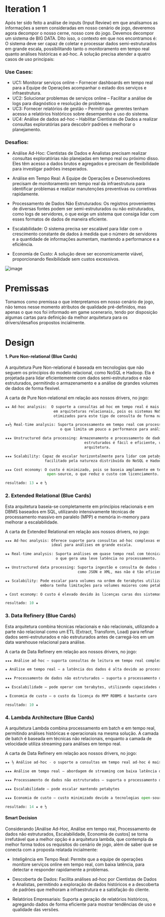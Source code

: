 
# Iteration 1

Após ter sido feito a análise de inputs (Input Review) em que analisamos as informações a serem consideradas em nosso cenário de jogo, deveremos agora decompor o nosso cerne, nosso core do jogo. 
Devemos decompor um sistema de BIG DATA. Dito isso, o contexto em que nos encontramos é:  O sistema deve ser capaz de coletar e processar dados semi-estruturados em grande escala, 
possibilitando tanto o monitoramento em tempo real quanto análises históricas e ad-hoc. A solução precisa atender a quatro casos de uso principais:

### Use Cases:
 * UC1: Monitorar serviços online – Fornecer dashboards em tempo real para a Equipe de Operações acompanhar o estado dos serviços e infraestrutura.
 * UC2: Solucionar problemas de serviços online – Facilitar a análise de logs para diagnóstico e resolução de problemas.
 * UC3: Fornecer relatórios de gestão – Permitir que gerentes tenham acesso a relatórios históricos sobre desempenho e uso do sistema.
 * UC4: Análise de dados ad-hoc – Habilitar Cientistas de Dados a realizar consultas exploratórias para descobrir padrões e melhorar o planejamento.

### Desafios:
 * Análise Ad-Hoc: Cientistas de Dados e Analistas precisam realizar consultas exploratórias não planejadas em tempo real ou próximo disso. 
 Eles têm acesso a dados brutos e agregados e precisam de flexibilidade para investigar padrões inesperados.

 * Análise em Tempo Real: A Equipe de Operações e Desenvolvedores precisam de monitoramento em tempo real da infraestrutura para identificar problemas e realizar manutenções preventivas ou corretivas rapidamente.

 * Processamento de Dados Não Estruturados: Os registros provenientes de diversas fontes podem ser semi-estruturados ou não estruturados, como logs de servidores,
   o que exige um sistema que consiga lidar com esses formatos de dados de maneira eficiente.

 * Escalabilidade: O sistema precisa ser escalável para lidar com o crescimento constante de dados à medida que o número de servidores e a quantidade de informações aumentam,
   mantendo a performance e a eficiência.

 * Economia de Custo: A solução deve ser economicamente viável, proporcionando flexibilidade sem custos excessivos.

![image](https://github.com/user-attachments/assets/b8c8241e-6f22-4247-9002-df1fdfd07ba3)


# Premissas

Tomamos como premissa o que interpretamos em nosso cenário de jogo, não temos nesse momento atributos de qualidade pré-definidos, mas apenas o que nos foi informado em game scenerario, 
tendo por disposição algumas cartas para definição da melhor arquitetura para os drivers/desafios propostos incialmente.

# Design

#### 1. Pure Non-relational (Blue Cards)
A arquitetura Pure Non-relational é baseada em tecnologias que não seguem os princípios do modelo relacional, como NoSQL e Hadoop. 
Ela é projetada para lidar eficientemente com dados semi-estruturados e não estruturados, permitindo o armazenamento e a análise de grandes volumes de dados de forma flexível.

A carta de Pure Non-relational em relação aos nossos drivers, no jogo:
```python
★★ Ad-hoc analysis:  O suporte a consultas ad-hoc em tempo real é mais difícil do que 
                      em arquiteturas relacionais, pois os sistemas NoSQL ou Hadoop não são
                      otimizados para este tipo de consulta de forma nativa.

★★½ Real-time analysis: Suporta processamento em tempo real com processamento de um dado por vez,
                         o que limita um pouco a performance para análises mais complexas.

★★★ Unstructured data processing: Armazenamento e processamento de dados semi-estruturados e não
                                    estruturados é fácil e eficiente, uma das principais vantagens desta
                                    arquitetura.

★★★ Scalability: Capaz de escalar horizontalmente para lidar com petabytes de dados,
                  facilitado pela natureza distribuída do NoSQL e Hadoop.

★★★ Cost economy: O custo é minimizado, pois se baseia amplamente em tecnologias
                   open-source, o que reduz o custo com licenciamento.

resultado: 13 ★ e ½ 
```

### 2. Extended Relational (Blue Cards)
Esta arquitetura baseia-se completamente em princípios relacionais e em DBMS baseados em SQL, utilizando intensivamente técnicas de processamento 
massivo em paralelo (MPP) e memória in-memory para melhorar a escalabilidade.

A carta de Extended Relational em relação aos nossos drivers, no jogo:
```python
★★★ Ad-hoc analysis: Oferece suporte para consultas ad-hoc complexas em tempo real,
                     ideal para análises em grande escala.

★★ Real-time analysis: Suporta análises em quase tempo real com técnicas de micro-batch,
                       o que gera uma leve latência no processamento.

★★ Unstructured data processing: Suporta ingestão e consulta de dados semi-estruturados,
                                 como JSON e XML, mas não é tão eficiente quanto sistemas não-relacionais.

★★ Scalability: Pode escalar para volumes na ordem de terabytes utilizando MPP e capacidades de cluster,
                embora tenha limitações para volumes maiores como petabytes.

★ Cost economy: O custo é elevado devido às licenças caras dos sistemas MPP RDBMS.

resultado: 10 ★ 
```

### 3. Data Refinery (Blue Cards)
Esta arquitetura combina técnicas relacionais e não relacionais, utilizando a parte não relacional como um ETL (Extract, Transform, Load) 
para refinar dados semi-estruturados e não estruturados antes de carregá-los em um data warehouse relacional para análise.

A carta de Data Refinery em relação aos nossos drivers, no jogo:
```python
★★★ Análise ad-hoc – suporta consultas de leitura em tempo real complexas e ad-hoc

★ Análise em tempo real – a latência dos dados é alta devido ao processamento em batch

★★★ Processamento de dados não estruturados – suporta o processamento de dados semi-estruturados e não estruturados

★★ Escalabilidade – pode operar com terabytes, utilizando capacidades de MPP e clustering

★ Economia de custo – o custo da licença do MPP RDBMS é bastante caro

resultado: 10 ★ 
```

### 4. Lambda Architecture (Blue Cards)
A arquitetura Lambda combina processamento em batch e em tempo real, permitindo análises históricas e operacionais na mesma solução. 
A camada de batch é baseada em técnicas não relacionais, enquanto a camada de velocidade utiliza streaming para análises em tempo real.

A carta de Data Refinery em relação aos nossos drivers, no jogo:
```python
★★ ½ Análise ad-hoc - o suporte a consultas em tempo real ad-hoc é mais difícil do que na arquitetura relacional

★★★ Análise em tempo real – abordagem de streaming com baixa latência de dados

★★★ Processamento de dados não estruturados – suporta o processamento de dados semi-estruturados e não estruturados

★★★ Escalabilidade – pode escalar mantendo petabytes

★★★ Economia de custo – custo minimizado devido a tecnologias open-source

resultado: 14 ★ e ½
```

#### Smart Decision
Considerando [Análise  Ad-Hoc,  Análise  em  tempo  real,  Processamento  de  dados  não  estruturados,  Escalabilidade,  Economia  de  custos] se torna irrefutável que a melhor opção é a arquitetura lambda,
que contempla da melhor forma todos os requisitos do cenário de jogo, além de saber que se conecta com a proposta relatada incialmente:
 * Inteligência em Tempo Real: Permite que a equipe de operações monitore serviços online em tempo real, com baixa latência, para detectar e responder rapidamente a problemas.

 * Descoberta de Dados: Facilita análises ad-hoc por Cientistas de Dados e Analistas, permitindo a exploração de dados históricos e a descoberta de padrões que melhoram a infraestrutura e a satisfação do cliente.

 * Relatórios Empresariais: Suporta a geração de relatórios históricos, agregando dados de forma eficiente para mostrar tendências de uso e qualidade das versões.


